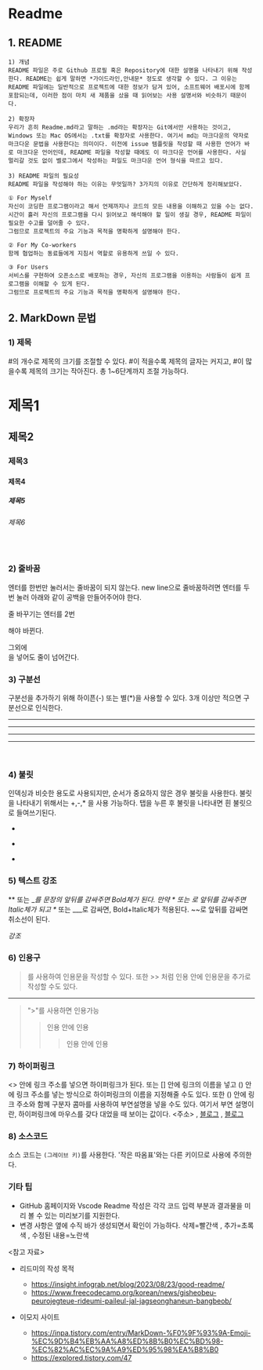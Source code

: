 # Readme

## 1. README

    1) 개념
    README 파일은 주로 Github 프로필 혹은 Repository에 대한 설명을 나타내기 위해 작성한다. README는 쉽게 말하면 *가이드라인,안내문* 정도로 생각할 수 있다. 그 이유는 README 파일에는 일반적으로 프로젝트에 대한 정보가 담겨 있어, 소프트웨어 배포시에 함께 포함되는데, 이러한 점이 마치 새 제품을 샀을 때 읽어보는 사용 설명서와 비슷하기 때문이다.

    2) 확장자
    우리가 흔히 Readme.md라고 말하는 .md라는 확장자는 Git에서만 사용하는 것이고, Windows 또는 Mac OS에서는 .txt를 확장자로 사용한다. 여기서 md는 마크다운의 약자로 마크다운 문법을 사용한다는 의미이다. 이전에 issue 템플릿을 작성할 때 사용한 언어가 바로 마크다운 언어인데, README 파일을 작성할 때에도 이 마크다운 언어를 사용한다. 사실 멀리갈 것도 없이 벨로그에서 작성하는 파일도 마크다운 언어 형식을 따르고 있다.

    3) README 파일의 필요성
    README 파일을 작성해야 하는 이유는 무엇일까? 3가지의 이유로 간단하게 정리해보았다.

    ① For Myself
    자신이 코딩한 프로그램이라고 해서 언제까지나 코드의 모든 내용을 이해하고 있을 수는 없다.
    시간이 흘러 자신의 프로그램을 다시 읽어보고 해석해야 할 일이 생길 경우, README 파일이 필요한 수고를 덜어줄 수 있다.
    그럼므로 프로젝트의 주요 기능과 목적을 명확하게 설명해야 한다.

    ② For My Co-workers
    함께 협업하는 동료들에게 지침서 역할로 유용하게 쓰일 수 있다.

    ③ For Users
    서비스를 구현하여 오픈소스로 배포하는 경우, 자신의 프로그램을 이용하는 사람들이 쉽게 프로그램을 이해할 수 있게 된다.
    그럼므로 프로젝트의 주요 기능과 목적을 명확하게 설명해야 한다.

## 2. MarkDown 문법

### 1) 제목

#의 개수로 제목의 크기를 조절할 수 있다. #이 적을수록 제목의 글자는 커지고, #이 많을수록 제목의 크기는 작아진다. 총 1~6단계까지 조절 가능하다.

# 제목1

## 제목2

### 제목3

#### 제목4

##### 제목5

###### 제목6

<br>

### 2) 줄바꿈

엔터를 한번만 눌러서는 줄바꿈이 되지 않는다. new line으로 줄바꿈하려면 엔터를 두번 눌러 아래와 같이 공백을 만들어주어야 한다.

줄 바꾸기는
엔터를 2번

해야 바뀐다.

그외에 <br>을 넣어도 줄이 넘어간다.
<br>

### 3) 구분선

구분선을 추가하기 위해 하이픈(-) 또는 별(\*)을 사용할 수 있다. 3개 이상만 적으면 구분선으로 인식한다.

---

---

---

---

<br>

### 4) 불릿

인덱싱과 비슷한 용도로 사용되지만, 순서가 중요하지 않은 경우 불릿을 사용한다. 불릿을 나타내기 위해서는 +,-,\* 을 사용 가능하다. 탭을 누른 후 불릿을 나타내면 흰 불릿으로 들여쓰기된다.

-

*

- <br>

### 5) 텍스트 강조

** 또는 \_*를 문장의 앞뒤를 감싸주면 Bold체가 된다. 만약 \* 또는 *로 앞뒤를 감싸주면 Italic체가 되고 \*** 또는 \_\_\_로 감싸면, Bold+Italic체가 적용된다. ~~로 앞뒤를 감싸면 취소선이 된다.

_강조_
<br>

### 6) 인용구

> 를 사용하여 인용문을 작성할 수 있다. 또한 >> 처럼 인용 안에 인용문을 추가로 작성할 수도 있다.

---

> ">"를 사용하면 인용가능
>
> > 인용 안에 인용
> >
> > > 인용 안에 인용

### 7) 하이퍼링크

<> 안에 링크 주소를 넣으면 하이퍼링크가 된다. 또는 [] 안에 링크의 이름을 넣고 () 안에 링크 주소를 넣는 방식으로 하이퍼링크의 이름을 지정해줄 수도 있다. 또한 () 안에 링크 주소와 함께 구분자 콤마를 사용하여 부연설명을 넣을 수도 있다. 여기서 부연 설명이란, 하이퍼링크에 마우스를 갖다 대었을 때 보이는 값이다.
<주소> , [블로그](블로그주소) , [블로그](블로그주소, "부연설명")

### 8) 소스코드

소스 코드는 `(그레이브 키)`를 사용한다. '작은 따옴표'와는 다른 키이므로 사용에 주의한다.

### 기타 팁

- GitHub 홈페이지와 Vscode Readme 작성은 각각 코드 입력 부분과 결과물을 미리 볼 수 있는 미리보기를 지원한다.
- 변경 사항은 옆에 수직 바가 생성되면서 확인이 가능하다. 삭제=빨간색 , 추가=초록색 , 수정된 내용=노란색

<참고 자료>

- 리드미의 작성 목적

  - https://insight.infograb.net/blog/2023/08/23/good-readme/
  - https://www.freecodecamp.org/korean/news/gisheobeu-peurojegteue-rideumi-paileul-jal-jagseonghaneun-bangbeob/

- 이모지 사이트
  - https://inpa.tistory.com/entry/MarkDown-%F0%9F%93%9A-Emoji-%EC%9D%B4%EB%AA%A8%ED%8B%B0%EC%BD%98-%EC%82%AC%EC%9A%A9%ED%95%98%EA%B8%B0
  - https://explored.tistory.com/47
